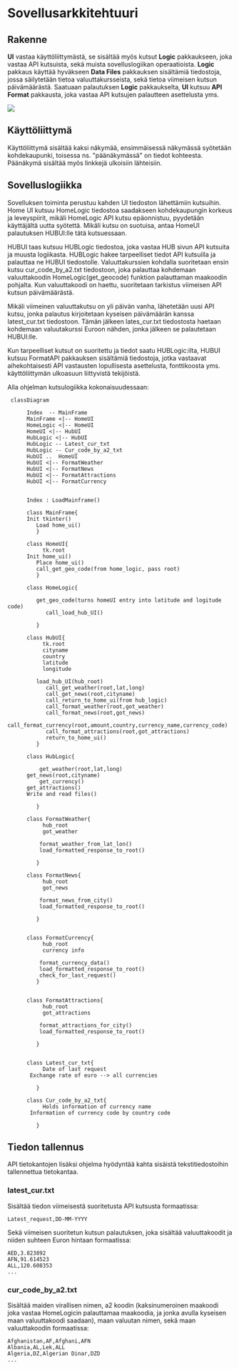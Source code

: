# Sovellusarkkitehtuuri

## Rakenne

**UI** vastaa käyttöliittymästä, se sisältää myös kutsut **Logic** pakkaukseen, joka vastaa API kutsuista, sekä muista sovelluslogiikan operaatioista.
**Logic** pakkaus käyttää hyväkseen **Data Files** pakkauksen sisältämiä tiedostoja, jossa säilytetään tietoa valuuttakursseista, sekä tietoa viimeisen kutsun päivämäärästä.
Saatuaan palautuksen **Logic** pakkaukselta, **UI** kutsuu **API Format** pakkausta, joka vastaa API kutsujen palautteen asettelusta yms.

![](https://github.com/kodtld/ot-harjoitustyo/blob/master/dokumentaatio/kuvat/pack.png)

## Käyttöliittymä

Käyttöliittymä sisältää kaksi näkymää, ensimmäisessä näkymässä syötetään kohdekaupunki, toisessa ns. "päänäkymässä" on tiedot kohteesta. Päänäkymä sisältää myös linkkejä ulkoisiin lähteisiin.

## Sovelluslogiikka

Sovelluksen toiminta perustuu kahden UI tiedoston lähettämiin kutsuihin. Home UI kutsuu HomeLogic tiedostoa saadakseen kohdekaupungin korkeus ja leveyspiirit, mikäli HomeLogic API kutsu epäonnistuu, pyydetään käyttäjältä uutta syötettä. Mikäli kutsu on suotuisa, antaa HomeUI palautuksen HUBUI:lle tätä kutsuessaan.

HUBUI taas kutsuu HUBLogic tiedostoa, joka vastaa HUB sivun API kutsuita ja muusta logiikasta. HUBLogic hakee tarpeelliset tiedot API kutsuilla ja palauttaa ne HUBUI tiedostolle. Valuuttakurssien kohdalla suoritetaan ensin kutsu cur_code_by_a2.txt tiedostoon, joka palauttaa kohdemaan valuuttakoodin HomeLogic(get_geocode) funktion palauttaman maakoodin pohjalta. Kun valuuttakoodi on haettu, suoritetaan tarkistus viimeisen API kutsun päivämäärästä.

Mikäli viimeinen valuuttakutsu on yli päivän vanha, lähetetään uusi API kutsu, jonka palautus kirjoitetaan kyseisen päivämäärän kanssa latest_cur.txt tiedostoon. Tämän jälkeen lates_cur.txt tiedostosta haetaan kohdemaan valuutakurssi Euroon nähden, jonka jälkeen se palautetaan HUBUI:lle.

Kun tarpeelliset kutsut on suoritettu ja tiedot saatu HUBLogic:ilta, HUBUI kutsuu FormatAPI pakkauksen sisältämiä tiedostoja, jotka vastaavat aihekohtaisesti API vastausten lopullisesta asettelusta, fonttikoosta yms. käyttöliittymän ulkoasuun liittyvistä tekijöistä. 

Alla ohjelman kutsulogiikka kokonaisuudessaan:


```mermaid
 classDiagram
      
      Index  -- MainFrame
      MainFrame <|-- HomeUI
      HomeLogic <|-- HomeUI
      HomeUI <|-- HubUI
      HubLogic <|-- HubUI
      HubLogic -- Latest_cur_txt
      HubLogic -- Cur_code_by_a2_txt
      HubUI ..	HomeUI
      HubUI <|-- FormatWeather
      HubUI <|-- FormatNews
      HubUI <|-- FormatAttractions
      HubUI <|-- FormatCurrency

       
      Index : LoadMainframe()

      class MainFrame{
  	  Init tkinter()
         Load home_ui()
         }

      class HomeUI{
           tk.root
  	  Init home_ui()
         Place home_ui()
         call_get_geo_code(from home_logic, pass root)
         }

      class HomeLogic{
          
  	     get_geo_code(turns homeUI entry into latitude and logitude code)
            call_load_hub_UI()
          
         }

      class HubUI{
           tk.root
           cityname
           country
           latitude
           longitude

  	     load_hub_UI(hub_root)
            call_get_weather(root,lat,long)
            call_get_news(root,cityname)
            call_return_to_home_ui(from hub_logic)
            call_format_weather(root,got_weather)
            call_format_news(root,got_news)
            call_format_currency(root,amount,country,currency_name,currency_code)
            call_format_attractions(root,got_attractions)
            return_to_home_ui()
         }

      class HubLogic{

          get_weather(root,lat,long)
  	  get_news(root,cityname)
          get_currency()
	  get_attractions()
	  Write and read files()  
          
         }

      class FormatWeather{
           hub_root
           got_weather

          format_weather_from_lat_lon()
          load_formatted_response_to_root()
          
         }

      class FormatNews{
           hub_root
           got_news

          format_news_from_city()
          load_formatted_response_to_root()
          
         }


      class FormatCurrency{
           hub_root
           currency info

          format_currency_data()
          load_formatted_response_to_root()
          check_for_last_request()
         }


      class FormatAttractions{
           hub_root
           got_attractions

          format_attractions_for_city()
          load_formatted_response_to_root()

         }

     
      class Latest_cur_txt{
           Date of last request
	   Exchange rate of euro --> all currencies

         }

      class Cur_code_by_a2_txt{
           Holds information of currency name
	   Information of currency code by country code

         }
```

## Tiedon tallennus

API tietokantojen lisäksi ohjelma hyödyntää kahta sisäistä tekstitiedostoihin tallennettua tietokantaa.

### latest_cur.txt

Sisältää tiedon viimeisestä suoritetusta API kutsusta formaatissa:

```
Latest_request,DD-MM-YYYY 
``` 

Sekä viimeisen suoritetun kutsun palautuksen, joka sisältää valuuttakoodit ja niiden suhteen Euron hintaan formaatissa:

```
AED,3.823892
AFN,91.614523
ALL,120.608353
...
```

### cur_code_by_a2.txt

Sisältää maiden virallisen nimen, a2 koodin (kaksinumeroinen maakoodi joka vastaa HomeLogicin palauttamaa maakoodia, ja jonka avulla kyseisen maan valuuttakoodi saadaan), maan valuutan nimen, sekä maan valuuttakoodin formaatissa:

```
Afghanistan,AF,Afghani,AFN	
Albania,AL,Lek,ALL
Algeria,DZ,Algerian Dinar,DZD
...
```
